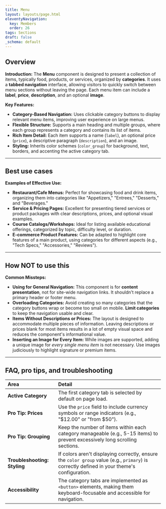 ```yaml
---
title: Menu
layout: layouts/page.html
eleventyNavigation:
  key: Members
  order: 26
tags: Sections
draft: false
_schema: default
---
```

## Overview
**Introduction:** The **Menu** component is designed to present a collection of items, typically food, products, or services, organized by **categories**. It uses a **tabbed navigation** interface, allowing visitors to quickly switch between menu sections without leaving the page. Each menu item can include a **label**, **price**, **description**, and an optional **image**.

**Key Features:**
* **Category-Based Navigation:** Uses clickable category buttons to display relevant menu items, improving user experience on large menus.
* **Flexible Structure:** Supports a main heading and multiple groups, where each group represents a category and contains its list of items.
* **Rich Item Detail:** Each item supports a name (`label`), an optional price (`price`), a descriptive paragraph (`description`), and an image.
* **Styling:** Inherits color schemes (`color_group`) for background, text, borders, and accenting the active category tab.

---

## Best use cases
**Examples of Effective Use:**
* **Restaurant/Cafe Menus:** Perfect for showcasing food and drink items, organizing them into categories like "Appetizers," "Entrees," "Desserts," and "Beverages."
* **Service & Pricing Pages:** Excellent for presenting tiered services or product packages with clear descriptions, prices, and optional visual examples.
* **Course Catalogs/Workshops:** Ideal for listing available educational offerings, categorized by topic, difficulty level, or duration.
* **E-commerce Product Features:** Can be adapted to highlight core features of a main product, using categories for different aspects (e.g., "Tech Specs," "Accessories," "Reviews").

---

## How **NOT** to use this
**Common Missteps:**
* **Using for General Navigation:** This component is for **content presentation**, not for site-wide navigation links. It shouldn't replace a primary header or footer menu.
* **Overloading Categories:** Avoid creating so many categories that the category buttons wrap or become too small on mobile. **Limit categories** to keep the navigation usable and clear.
* **Items Without Descriptions or Prices:** The layout is designed to accommodate multiple pieces of information. Leaving descriptions or prices blank for most items results in a lot of empty visual space and reduces the component's informational value.
* **Inserting an Image for Every Item:** While images are supported, adding a unique image for *every single menu item* is not necessary. Use images judiciously to highlight signature or premium items.

---

## FAQ, pro tips, and troubleshooting

| Area | Detail |
| :--- | :--- |
| **Active Category** | The first category tab is selected by default on page load. |
| **Pro Tip: Prices** | Use the `price` field to include currency symbols or range indicators (e.g., "$12.00" or "from $50"). |
| **Pro Tip: Grouping** | Keep the number of items within each category manageable (e.g., 5-15 items) to prevent excessively long scrolling sections. |
| **Troubleshooting: Styling** | If colors aren't displaying correctly, ensure the `color group` value (e.g., `primary`) is correctly defined in your theme's configuration. |
| **Accessibility** | The category tabs are implemented as `<button>` elements, making them keyboard-focusable and accessible for navigation. |

